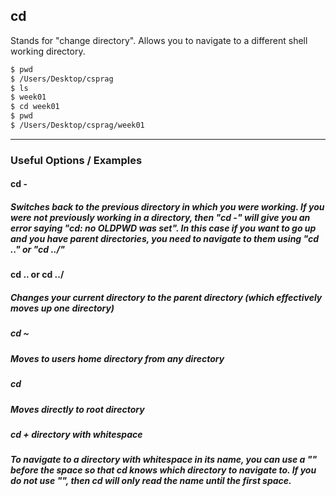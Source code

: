 cd
-------

Stands for "change directory". Allows you to navigate to a different shell working directory.

~~~ bash
$ pwd
$ /Users/Desktop/csprag
$ ls
$ week01
$ cd week01
$ pwd
$ /Users/Desktop/csprag/week01
~~~

---

### Useful Options / Examples

#### cd -

##### Switches back to the previous directory in which you were working. If you were not previously working in a directory, then "cd -"  will give you an error saying "cd: no OLDPWD was set". In this case if you want to go up and you have parent directories, you need to navigate to them using "cd .." or "cd ../"

#### cd .. or cd ../

##### Changes your current directory to the parent directory (which effectively moves up one directory)

##### cd ~

##### Moves to users home directory from any directory

##### cd

##### Moves directly to root directory

##### cd + directory with whitespace

##### To navigate to a directory with whitespace in its name, you can use a "\" before the space so that cd knows which directory to navigate to. If you do not use "\", then cd will only read the name until the first space.
